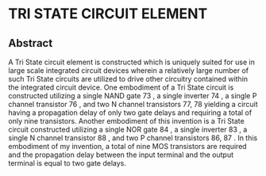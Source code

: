 # TRI STATE CIRCUIT ELEMENT

## Abstract
A Tri State circuit element is constructed which is uniquely suited for use in large scale integrated circuit devices wherein a relatively large number of such Tri State circuits are utilized to drive other circuitry contained within the integrated circuit device. One embodiment of a Tri State circuit is constructed utilizing a single NAND gate 73 , a single inverter 74 , a single P channel transistor 76 , and two N channel transistors 77, 78 yielding a circuit having a propagation delay of only two gate delays and requiring a total of only nine transistors. Another embodiment of this invention is a Tri State circuit constructed utilizing a single NOR gate 84 , a single inverter 83 , a single N channel transistor 88 , and two P channel transistors 86, 87 . In this embodiment of my invention, a total of nine MOS transistors are required and the propagation delay between the input terminal and the output terminal is equal to two gate delays.